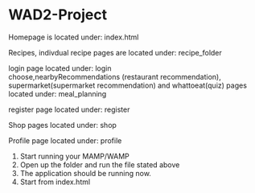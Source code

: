 # WAD2-Project

Homepage is located under: index.html

Recipes, indivdual recipe pages are located under: recipe_folder

login page located under: login
<br>
choose,nearbyRecommendations (restaurant recommendation), supermarket(supermarket recommendation) and whattoeat(quiz) pages located under: meal_planning

register page located under: register

Shop pages located under: shop

Profile page located under: profile



1. Start running your MAMP/WAMP
2. Open up the folder and run the file stated above
3. The application should be running now.
4. Start from index.html
